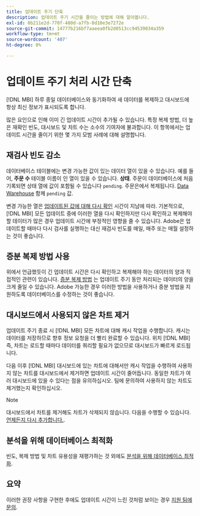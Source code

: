 ```yaml
---
title: 업데이트 주기 단축
description: 업데이트 주기 시간을 줄이는 방법에 대해 알아봅니다.
exl-id: 0b211e2d-770f-480d-a7fb-8d10e3e7272e
source-git-commit: 14777b216bf7aaeea0fb2d0513cc94539034a359
workflow-type: tm+mt
source-wordcount: '407'
ht-degree: 0%

---
```


# 업데이트 주기 처리 시간 단축

[!DNL MBI] 하루 종일 데이터베이스와 동기화하여 새 데이터를 복제하고 대시보드에 항상 최신 정보가 표시되도록 합니다.

많은 요인으로 인해 이미 긴 업데이트 시간이 추가될 수 있습니다. 특정 복제 방법, 더 높은 재확인 빈도, 대시보드 및 차트 수는 소수의 기여자에 불과합니다. 이 항목에서는 업데이트 시간을 줄이기 위한 몇 가지 모범 사례에 대해 설명합니다.

## 재검사 빈도 감소

데이터베이스 테이블에는 변경 가능한 값이 있는 데이터 열이 있을 수 있습니다. 예를 들어, **주문 수** 테이블 이름이 인 열이 있을 수 있습니다. **상태**. 주문이 데이터베이스에 처음 기록되면 상태 열에 값이 포함될 수 있습니다 `pending`. 주문은에서 복제됩니다. [Data Warehouse](../data-analyst/data-warehouse-mgr/tour-dwm.md) 함께 `pending` 값.

변경 가능한 열은 [업데이트된 값에 대해 다시 확인](../data-analyst/data-warehouse-mgr/cfg-data-rechecks.md) 시간이 지남에 따라. 기본적으로, [!DNL MBI] 모든 업데이트 중에 이러한 열을 다시 확인하지만 다시 확인하고 복제해야 할 데이터가 많은 경우 업데이트 시간에 부정적인 영향을 줄 수 있습니다. Adobe은 업데이트할 때마다 다시 검사를 실행하는 대신 재검사 빈도를 매일, 매주 또는 매월 설정하는 것이 좋습니다.

## 증분 복제 방법 사용

위에서 언급했듯이 긴 업데이트 시간은 다시 확인하고 복제해야 하는 데이터의 양과 직접적인 관련이 있습니다. [증분 복제 방법](../data-analyst/data-warehouse-mgr/cfg-replication-methods.md) 는 업데이트 주기 동안 처리되는 데이터의 양을 크게 줄일 수 있습니다. Adobe 가능한 경우 이러한 방법을 사용하거나 증분 방법을 지원하도록 데이터베이스를 수정하는 것이 좋습니다.

## 대시보드에서 사용되지 않은 차트 제거

업데이트 주기 종료 시 [!DNL MBI] 모든 차트에 대해 캐시 작업을 수행합니다. 캐시는 데이터를 저장하므로 향후 정보 요청을 더 빨리 완료할 수 있습니다. 위치 [!DNL MBI]즉, 차트는 로드할 때마다 데이터를 쿼리할 필요가 없으므로 대시보드가 빠르게 로드됩니다.

다음 이후 [!DNL MBI] 대시보드에 있는 차트에 대해서만 캐시 작업을 수행하여 사용하지 않는 차트를 대시보드에서 제거하면 업데이트 시간이 줄어듭니다. 동일한 차트가 여러 대시보드에 있을 수 있다는 점을 유의하십시오. 팀에 문의하여 사용하지 않는 차트도 제거했는지 확인하십시오.

>[!NOTE]
>
>대시보드에서 차트를 제거해도 차트가 삭제되지 않습니다. 다음을 수행할 수 있습니다. [언제든지 다시 추가합니다.](../data-user/dashboards/add-charts-dashboard.md).

## 분석을 위해 데이터베이스 최적화

빈도, 복제 방법 및 차트 유용성을 재평가하는 것 외에도 [분석을 위해 데이터베이스 최적화](../best-practices/opt-db-analysis.md).

## 요약

이러한 권장 사항을 구현한 후에도 업데이트 시간이 느린 것처럼 보이는 경우 [지원 팀에 문의](https://experienceleague.adobe.com/docs/commerce-knowledge-base/kb/troubleshooting/miscellaneous/mbi-service-policies.html?lang=en).
